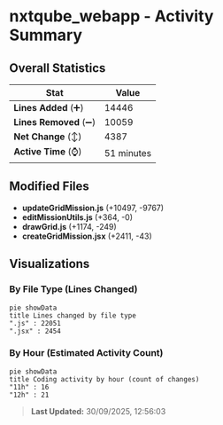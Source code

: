 # nxtqube_webapp - Activity Summary 

## Overall Statistics

| Stat                   | Value                                                             |
| ---------------------- | ----------------------------------------------------------------- |
| **Lines Added** (➕)   | 14446                                          |
| **Lines Removed** (➖) | 10059                                        |
| **Net Change** (↕)    | 4387                |
| **Active Time** (⌚)   | 51 minutes |


## Modified Files
- **updateGridMission.js** (+10497, -9767)
- **editMissionUtils.js** (+364, -0)
- **drawGrid.js** (+1174, -249)
- **createGridMission.jsx** (+2411, -43)

## Visualizations

### By File Type (Lines Changed)

```mermaid
pie showData
title Lines changed by file type
".js" : 22051
".jsx" : 2454
```

### By Hour (Estimated Activity Count)

```mermaid
pie showData
title Coding activity by hour (count of changes)
"11h" : 16
"12h" : 21
```


> **Last Updated:** 30/09/2025, 12:56:03